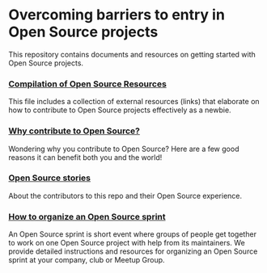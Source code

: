 # Overcoming barriers to entry in Open Source projects

This repository contains documents and resources on getting started with Open
Source projects.

### [Compilation of Open Source Resources](./compilation_of_open_source_resources.md)
This file includes a collection of external resources (links) that elaborate on how to contribute to Open Source projects effectively as a newbie.

### [Why contribute to Open Source?](./what_is_open_source_and_why_contribute.md) 
Wondering why you contribute to Open Source?  Here are a few good reasons it can benefit both you and the world!

### [Open Source stories](./open_source_stories.md)
About the contributors to this repo and their Open Source experience.

### [How to organize an Open Source sprint](./how_to_organize_an_open_source_sprint.md)
An Open Source sprint is short event where groups of people get together to work on one Open Source project with help from its maintainers.  We provide detailed instructions and resources for organizing an Open Source sprint at your company, club or Meetup Group.   
